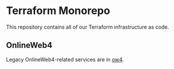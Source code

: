 # Terraform Monorepo

This repository contains all of our Terraform infrastructure as code.

## OnlineWeb4

Legacy OnlineWeb4-related services are in [ow4](ow4/README.md).
